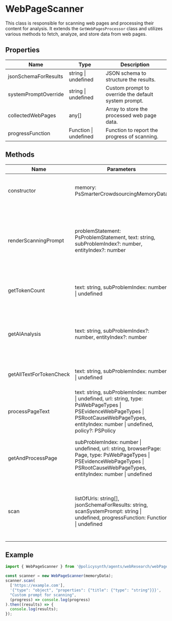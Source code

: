 # WebPageScanner

This class is responsible for scanning web pages and processing their content for analysis. It extends the `GetWebPagesProcessor` class and utilizes various methods to fetch, analyze, and store data from web pages.

## Properties

| Name                  | Type                        | Description                                       |
|-----------------------|-----------------------------|---------------------------------------------------|
| jsonSchemaForResults  | string \| undefined         | JSON schema to structure the results.             |
| systemPromptOverride  | string \| undefined         | Custom prompt to override the default system prompt. |
| collectedWebPages     | any[]                       | Array to store the processed web page data.       |
| progressFunction      | Function \| undefined       | Function to report the progress of scanning.      |

## Methods

| Name                    | Parameters                                                                 | Return Type                        | Description                                                                 |
|-------------------------|----------------------------------------------------------------------------|------------------------------------|-----------------------------------------------------------------------------|
| constructor             | memory: PsSmarterCrowdsourcingMemoryData                                                   |                                    | Initializes the scanner with memory data.                                   |
| renderScanningPrompt    | problemStatement: PsProblemStatement, text: string, subProblemIndex?: number, entityIndex?: number | SystemMessage[] \| HumanMessage[] | Generates the scanning prompt messages based on the provided text and context. |
| getTokenCount           | text: string, subProblemIndex: number \| undefined                         | Promise<{ totalTokenCount: number, promptTokenCount: any }> | Calculates the token count for the given text.                              |
| getAIAnalysis           | text: string, subProblemIndex?: number, entityIndex?: number               | Promise<PsWebPageAnalysisData> | Performs AI analysis on the provided text and returns the analysis data.    |
| getAllTextForTokenCheck | text: string, subProblemIndex: number \| undefined                         | string                             | Prepares all text for token count checking.                                 |
| processPageText         | text: string, subProblemIndex: number \| undefined, url: string, type: PsWebPageTypes \| PSEvidenceWebPageTypes \| PSRootCauseWebPageTypes, entityIndex: number \| undefined, policy?: PSPolicy | Promise<void \| PSRefinedRootCause[]> | Processes the text of a web page and stores the analysis.                   |
| getAndProcessPage       | subProblemIndex: number \| undefined, url: string, browserPage: Page, type: PsWebPageTypes \| PSEvidenceWebPageTypes \| PSRootCauseWebPageTypes, entityIndex: number \| undefined | Promise<boolean>                   | Fetches and processes a web page based on the URL and type.                 |
| scan                    | listOfUrls: string[], jsonSchemaForResults: string, scanSystemPrompt: string \| undefined, progressFunction: Function \| undefined | Promise<any[]>                     | Scans a list of URLs, processes their content, and returns the collected data. |

## Example

```typescript
import { WebPageScanner } from '@policysynth/agents/webResearch/webPageScanner.js';

const scanner = new WebPageScanner(memoryData);
scanner.scan(
  ['https://example.com'],
  '{"type": "object", "properties": {"title": {"type": "string"}}}',
  "Custom prompt for scanning",
  (progress) => console.log(progress)
).then((results) => {
  console.log(results);
});
```